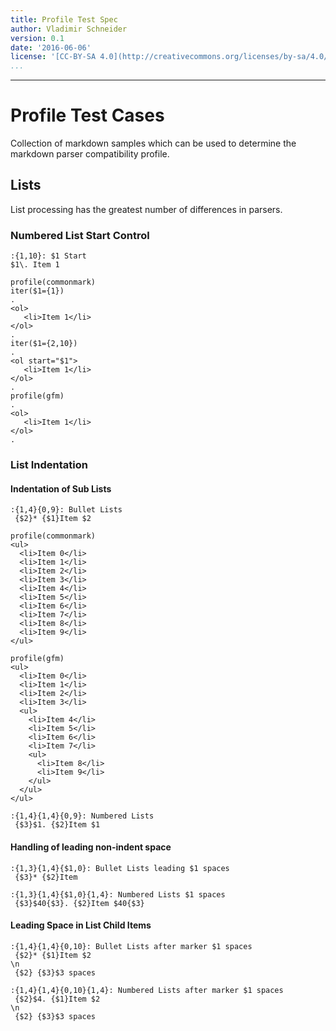 ```yaml
---
title: Profile Test Spec
author: Vladimir Schneider
version: 0.1
date: '2016-06-06'
license: '[CC-BY-SA 4.0](http://creativecommons.org/licenses/by-sa/4.0/)'
...
```


---

# Profile Test Cases

Collection of markdown samples which can be used to determine the markdown parser compatibility 
profile.

## Lists

List processing has the greatest number of differences in parsers.

### Numbered List Start Control

    :{1,10}: $1 Start
    $1\. Item 1
    
    profile(commonmark)
    iter($1={1})
    .
    <ol> 
       <li>Item 1</li>
    </ol> 
    .
    iter($1={2,10})
    .
    <ol start="$1"> 
       <li>Item 1</li>
    </ol> 
    .
    profile(gfm)
    .
    <ol> 
       <li>Item 1</li>
    </ol> 
    .
    
### List Indentation

#### Indentation of Sub Lists

    :{1,4}{0,9}: Bullet Lists
     {$2}* {$1}Item $2
     
    profile(commonmark) 
    <ul>
      <li>Item 0</li>
      <li>Item 1</li>
      <li>Item 2</li>
      <li>Item 3</li>
      <li>Item 4</li>
      <li>Item 5</li>
      <li>Item 6</li>
      <li>Item 7</li>
      <li>Item 8</li>
      <li>Item 9</li>
    </ul>
    
    profile(gfm) 
    <ul>
      <li>Item 0</li>
      <li>Item 1</li>
      <li>Item 2</li>
      <li>Item 3</li>
      <ul>
        <li>Item 4</li>
        <li>Item 5</li>
        <li>Item 6</li>
        <li>Item 7</li>
        <ul>
          <li>Item 8</li>
          <li>Item 9</li>
        </ul>
      </ul>
    </ul>
    
    :{1,4}{1,4}{0,9}: Numbered Lists
     {$3}$1. {$2}Item $1

#### Handling of leading non-indent space

    :{1,3}{1,4}{$1,0}: Bullet Lists leading $1 spaces 
     {$3}* {$2}Item
    
    :{1,3}{1,4}{$1,0}{1,4}: Numbered Lists $1 spaces 
     {$3}$40{$3}. {$2}Item $40{$3}

#### Leading Space in List Child Items

    :{1,4}{1,4}{0,10}: Bullet Lists after marker $1 spaces 
     {$2}* {$1}Item $2
    \n
     {$2} {$3}$3 spaces
    
    :{1,4}{1,4}{0,10}{1,4}: Numbered Lists after marker $1 spaces 
     {$2}$4. {$1}Item $2
    \n
     {$2} {$3}$3 spaces
     
